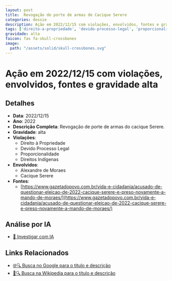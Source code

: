 ```yaml
---
layout: post
title:  Revogação de porte de armas de Cacique Serere
categories: dossie
description: Ação em 2022/12/15 com violações, envolvidos, fontes e gravidade alta
tags: ['direito-a-propriedade', 'devido-processo-legal', 'proporcionalidade', 'direitos-indigenas', 'alexandre-de-moraes', 'cacique-serere', 'gravidade-alta']
gravidade: alta
faicon: fas fa-skull-crossbones
image:
  path: "/assets/solid/skull-crossbones.svg"
---
```


# Ação em 2022/12/15 com violações, envolvidos, fontes e gravidade alta

## Detalhes
- **Data**: 2022/12/15
- **Ano**: 2022
- **Descrição Completa**: Revogação de porte de armas do cacique Serere.
- **Gravidade**: alta <i class="fas fas fa-skull-crossbones fa-2x"></i>
- **Violações**:
  - Direito à Propriedade
  - Devido Processo Legal
  - Proporcionalidade
  - Direitos Indígenas
- **Envolvidos**:
  - Alexandre de Moraes
  - Cacique Serere
- **Fontes**:
  - [https://www.gazetadopovo.com.br/vida-e-cidadania/acusado-de-questionar-eleicao-de-2022-cacique-serere-e-preso-novamente-a-mando-de-moraes/](https://www.gazetadopovo.com.br/vida-e-cidadania/acusado-de-questionar-eleicao-de-2022-cacique-serere-e-preso-novamente-a-mando-de-moraes/)

## Análise por IA
- [🤖 Investigar com IA](https://www.perplexity.ai/search?q=%22Alexandre%20de%20Moraes%22%20Revoga%C3%A7%C3%A3o%20de%20porte%20de%20armas%20de%20Cacique%20Serere%20Revoga%C3%A7%C3%A3o%20de%20porte%20de%20armas%20do%20cacique%20Serere.%20Direito%20%C3%A0%20Propriedade%20Devido%20Processo%20Legal%20Proporcionalidade%20Direitos%20Ind%C3%ADgenas%202022%20gravidade%20alta)

## Links Relacionados
- [🌐🔍 Busca no Google para o título e descrição](https://www.google.com/search?q=%22Alexandre%20de%20Moraes%22%20Revoga%C3%A7%C3%A3o%20de%20porte%20de%20armas%20de%20Cacique%20Serere%20Revoga%C3%A7%C3%A3o%20de%20porte%20de%20armas%20do%20cacique%20Serere.%20Direito%20%C3%A0%20Propriedade%20Devido%20Processo%20Legal%20Proporcionalidade%20Direitos%20Ind%C3%ADgenas%202022%20gravidade%20alta)
- [📖🔍 Busca na Wikipedia para o título e descrição](https://pt.wikipedia.org/w/index.php?search=%22Alexandre%20de%20Moraes%22%20Revoga%C3%A7%C3%A3o%20de%20porte%20de%20armas%20de%20Cacique%20Serere%20Revoga%C3%A7%C3%A3o%20de%20porte%20de%20armas%20do%20cacique%20Serere.%20Direito%20%C3%A0%20Propriedade%20Devido%20Processo%20Legal%20Proporcionalidade%20Direitos%20Ind%C3%ADgenas%202022%20gravidade%20alta)

